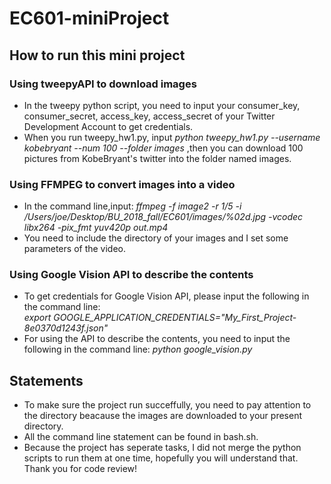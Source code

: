 # EC601-miniProject
## How to run this mini project
### Using tweepyAPI to download images
* In the tweepy python script, you need to input your consumer_key, consumer_secret, access_key, access_secret of your Twitter Development Account to get credentials.
* When you run tweepy_hw1.py, input *python tweepy_hw1.py --username kobebryant --num 100 --folder images* ,then you can download 100 pictures from KobeBryant's twitter into the folder named images.

### Using FFMPEG to convert images into a video
* In the command line,input: *ffmpeg -f image2 -r 1/5 -i /Users/joe/Desktop/BU_2018_fall/EC601/images/%02d.jpg -vcodec libx264 -pix_fmt yuv420p out.mp4*
* You need to include the directory of your images and I set some parameters of the video.

### Using Google Vision API to describe the contents
* To get credentials for Google Vision API, please input the following in the command line:  
*export GOOGLE_APPLICATION_CREDENTIALS="My_First_Project-8e0370d1243f.json"*  
* For using the API to describe the contents, you need to input the following in the command line: 
*python google_vision.py*

## Statements
* To make sure the project run succeffully, you need to pay attention to the directory beacause the images are downloaded to your present directory.
* All the command line statement can be found in bash.sh.
* Because the project has seperate tasks, I did not merge the python scripts to run them at one time, hopefully you will understand that. Thank you for code review!
